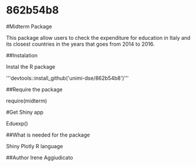 # 862b54b8


#Midterm Package


This package allow users to check the expenditure for education in Italy and its closest countries in the years that goes from 2014 to 2016. 


##Instalation

Instal the R package 

'''devtools::install_github('unimi-dse/862b54b8')'''

##Require the package 

require(midterm)

#Get Shiny app

Eduexp()

##What is needed for the package

Shiny
Plotly
R language

##Author
Irene Aggiudicato
